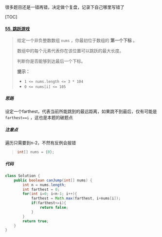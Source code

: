 很多题目还是一错再错，决定做个复盘，记录下自己哪里写错了



[TOC]

#### [55. 跳跃游戏](https://leetcode-cn.com/problems/jump-game/)

> 给定一个非负整数数组 `nums` ，你最初位于数组的 **第一个下标** 。
>
> 数组中的每个元素代表你在该位置可以跳跃的最大长度。
>
> 判断你是否能够到达最后一个下标。
>
> 
>
> **提示：**
>
> - `1 <= nums.length <= 3 * 104`
> - `0 <= nums[i] <= 105`



##### 思路

设定一个farthest，代表当前所能跳到的最远距离，如果跳不到最后，仅有可能是 `farthest==i` ，这也是本题的破题点



##### 注意点

遍历只需要到n-2，不然有反例会报错

> ```java
> int[] nums = {0};
> ```



##### 代码

```java
class Solution {
    public boolean canJump(int[] nums) {
        int n = nums.length;
        int farthest = 0;
        for(int i=0; i<n-1; i++){
            farthest = Math.max(farthest, i+nums[i]);
            if(farthest<=i){
                return false;
            }
        }
        return true;
    }
}
```



